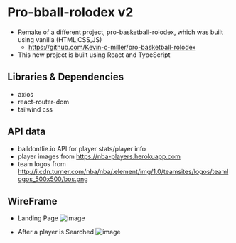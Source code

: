 # Pro-bball-rolodex v2

- Remake of a different project, pro-basketball-rolodex, which was built using
  vanilla (HTML,CSS,JS)
  - https://github.com/Kevin-c-miller/pro-basketball-rolodex
- This new project is built using React and TypeScript

## Libraries & Dependencies

- axios
- react-router-dom
- tailwind css

## API data
- balldontlie.io API for player stats/player info
- player images from https://nba-players.herokuapp.com
- team logos from http://i.cdn.turner.com/nba/nba/.element/img/1.0/teamsites/logos/teamlogos_500x500/bos.png

## WireFrame
- Landing Page
![image](https://user-images.githubusercontent.com/80793283/167496064-8335f3fe-95b8-43d8-807c-adca1c63f105.png)

- After a player is Searched
![image](https://user-images.githubusercontent.com/80793283/167496234-442c9800-63e8-4666-8dbb-92156bc2fbd8.png)
